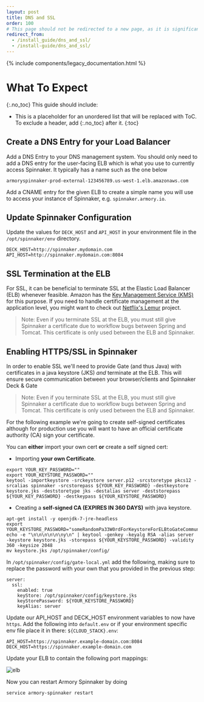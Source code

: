 ```yaml
---
layout: post
title: DNS and SSL
order: 100
# This page should not be redirected to a new page, as it is significantly different from the Kubernetes DNS-SSL page.
redirect_from:
  - /install_guide/dns_and_ssl/
  - /install-guide/dns_and_ssl/
---
```


{% include components/legacy_documentation.html %}

# What To Expect
{:.no_toc}
This guide should include:
* This is a placeholder for an unordered list that will be replaced with ToC. To exclude a header, add {:.no_toc} after it.
{:toc}

## Create a DNS Entry for your Load Balancer

Add a DNS Entry to your DNS management system.  You should only need to add a DNS entry for the user-facing ELB which is what you use to currently access Spinnaker.   It typically has a name such as the one below

```
armoryspinnaker-prod-external-123456789.us-west-1.elb.amazonaws.com
```

Add a CNAME entry for the given ELB to create a simple name you will use to access your instance of Spinnaker, e.g. `spinnaker.armory.io`.

## Update Spinnaker Configuration

Update the values for `DECK_HOST` and `API_HOST` in your environment file in the `/opt/spinnaker/env` directory.

```
DECK_HOST=http://spinnaker.mydomain.com
API_HOST=http://spinnaker.mydomain.com:8084
```

## SSL Termination at the ELB

For SSL, it can be beneficial to terminate SSL at the Elastic Load Balancer (ELB) whenever feasible. Amazon has the [Key Management Service (KMS)](https://aws.amazon.com/kms/) for this purpose. If you need to handle certificate management at the application level, you might want to check out [Netflix's Lemur](http://techblog.netflix.com/2015/09/introducing-lemur.html) project.

> Note: Even if you terminate SSL at the ELB, you must still give Spinnaker a certificate due to workflow bugs between Spring and Tomcat.  This certificate is only used between the ELB and Spinnaker.

## Enabling HTTPS/SSL in Spinnaker

In order to enable SSL we'll need to provide Gate (and thus Java) with certificates in a java keystore (JKS) _and_ terminate at the ELB.  This will ensure secure communication between your browser/clients and Spinnaker Deck & Gate

> Note: Even if you terminate SSL at the ELB, you must still give Spinnaker a certificate due to workflow bugs between Spring and Tomcat.  This certificate is only used between the ELB and Spinnaker.

For the following example we're going to create self-signed certificates although for production use you will want to have an official certificate authority (CA) sign your certificate.

You can **either** import your own cert **or** create a self signed cert:

 - Importing **your own Certificate**.
```
export YOUR_KEY_PASSWORD=""
export YOUR_KEYSTORE_PASSWORD=""
keytool -importkeystore -srckeystore server.p12 -srcstoretype pkcs12 -srcalias spinnaker -srcstorepass ${YOUR_KEY_PASSWORD} -destkeystore keystore.jks -deststoretype jks -destalias server -deststorepass ${YOUR_KEY_PASSWORD} -destkeypass ${YOUR_KEYSTORE_PASSWORD}
```

- Creating a **self-signed CA (EXPIRES IN 360 DAYS)** with java keystore.
```
apt-get install -y openjdk-7-jre-headless
export YOUR_KEYSTORE_PASSWORD="someRandomPa33W0rdForKeystoreForELBtoGateCommunication"
echo -e "\n\n\n\n\n\ny\n" | keytool -genkey -keyalg RSA -alias server -keystore keystore.jks -storepass ${YOUR_KEYSTORE_PASSWORD} -validity 360 -keysize 2048
mv keystore.jks /opt/spinnaker/config/
```

In `/opt/spinnaker/config/gate-local.yml` add the following, making sure to replace the password with your own that you provided in the previous step:

```
server:
  ssl:
    enabled: true
    keyStore: /opt/spinnaker/config/keystore.jks
    keyStorePassword: ${YOUR_KEYSTORE_PASSWORD}
    keyAlias: server
```

Update our API_HOST and DECK_HOST environment variables to now have `https`. Add the following into `default.env` or if your environment specific env file place it in there: `${CLOUD_STACK}.env`:

```
API_HOST=https://spinnaker.example-domain.com:8084
DECK_HOST=https://spinnaker.example-domain.com
```

Update your ELB to contain the following port mappings:

![elb](https://cl.ly/032I1N1z1S0z/Image%202017-12-18%20at%2010.36.37%20AM.png)


Now you can restart Armory Spinnaker by doing
```
service armory-spinnaker restart
```
